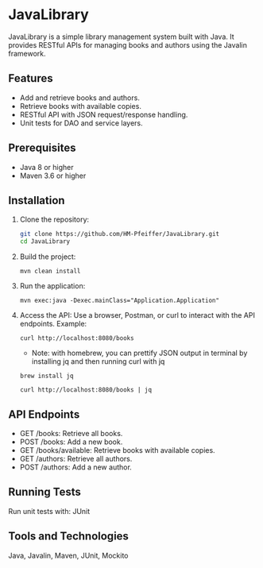 # JavaLibrary

JavaLibrary is a simple library management system built with Java. It provides RESTful APIs for managing books and authors using the Javalin framework.

## Features

- Add and retrieve books and authors.
- Retrieve books with available copies.
- RESTful API with JSON request/response handling.
- Unit tests for DAO and service layers.

## Prerequisites

- Java 8 or higher
- Maven 3.6 or higher

## Installation

1. Clone the repository:
   ```bash
   git clone https://github.com/HM-Pfeiffer/JavaLibrary.git
   cd JavaLibrary

2. Build the project:
    ```
    mvn clean install
    ```

3. Run the application:
    ```
    mvn exec:java -Dexec.mainClass="Application.Application"
    ```

4. Access the API:
    Use a browser, Postman, or curl to interact with the API endpoints.
    Example:
    ```
    curl http://localhost:8080/books
    ```
    
    * Note: with homebrew, you can prettify JSON output in terminal by installing jq and then running curl with jq
    ```
    brew install jq

    curl http://localhost:8080/books | jq
    ```


## API Endpoints
- GET /books: Retrieve all books.
- POST /books: Add a new book.
- GET /books/available: Retrieve books with available copies.
- GET /authors: Retrieve all authors.
- POST /authors: Add a new author.

## Running Tests

Run unit tests with: JUnit

## Tools and Technologies
Java, Javalin, Maven, JUnit, Mockito
